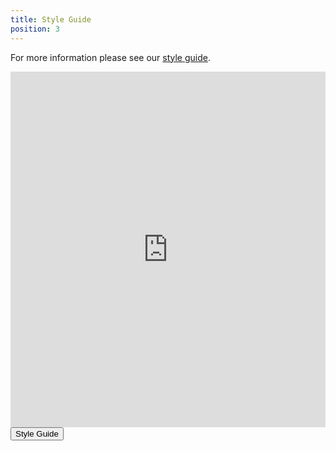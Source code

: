 ```yaml
---
title: Style Guide
position: 3
---
```

For more information please see our <a href="https://projects.invisionapp.com/share/FGQ4MIYEJ5P#/screens" target="_blank">style guide</a>.

<style>
.responsive-wrap iframe{ max-width: 100%;}
</style>
<div class="responsive-wrap">
  <iframe src="https://projects.invisionapp.com/share/FGQ4MIYEJ5P#/screens" frameborder="0" width="960" height="569" allowfullscreen="true" mozallowfullscreen="true" webkitallowfullscreen="true"></iframe>
<button onclick="window.location.href = 'https://projects.invisionapp.com/share/FGQ4MIYEJ5P#/screens';">Style Guide</button>
</div>
